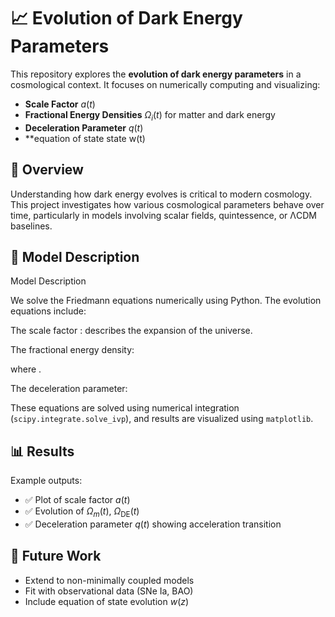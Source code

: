 # 📈 Evolution of Dark Energy Parameters

This repository explores the **evolution of dark energy parameters** in a cosmological context. It focuses on numerically computing and visualizing:

* **Scale Factor** $a(t)$
* **Fractional Energy Densities** $\Omega_i(t)$ for matter and dark energy
* **Deceleration Parameter** $q(t)$
* **equation of state state w(t)

## 🧠 Overview

Understanding how dark energy evolves is critical to modern cosmology. This project investigates how various cosmological parameters behave over time, particularly in models involving scalar fields, quintessence, or ΛCDM baselines.

## 🧲 Model Description

Model Description

We solve the Friedmann equations numerically using Python. The evolution equations include:

The scale factor : describes the expansion of the universe.

The fractional energy density:



where .

The deceleration parameter:


These equations are solved using numerical integration (`scipy.integrate.solve_ivp`), and results are visualized using `matplotlib`.



## 📊 Results

Example outputs:

* ✅ Plot of scale factor $a(t)$
* ✅ Evolution of $\Omega_m(t)$, $\Omega_{\text{DE}}(t)$
* ✅ Deceleration parameter $q(t)$ showing acceleration transition


## 🧭 Future Work

* Extend to non-minimally coupled models
* Fit with observational data (SNe Ia, BAO)
* Include equation of state evolution $w(z)$

